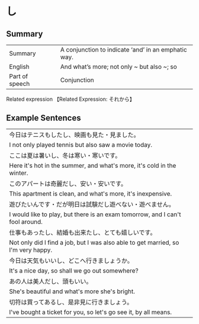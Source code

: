 # し

## Summary

<table><tr>   <td>Summary<td>   <td>A conjunction to indicate ‘and’ in an emphatic way.</td><tr><tr>   <td>English<td>   <td>And what’s more; not only ~ but also ~; so</td><tr><tr>   <td>Part of speech<td>   <td>Conjunction</td><tr></table><tr>   <td>Related expression<td>   <td>【Related Expression: それから】</td><tr></table></table>

## Example Sentences

<table><tr><td>今日はテニスもしたし、映画も見た・見ました。<td><tr><tr><td>I not only played tennis but also saw a movie today.<td><tr><tr><td>ここは夏は暑いし、冬は寒い・寒いです。<td><tr><tr><td>Here it's hot in the summer, and what's more, it's cold in the winter.<td><tr><tr><td>このアパートは奇麗だし、安い・安いです。<td><tr><tr><td>This apartment is clean, and what's more, it's inexpensive.<td><tr><tr><td>遊びたいんです・だが明日は試験だし遊べない・遊べません。<td><tr><tr><td>I would like to play, but there is an exam tomorrow, and I can't fool around.<td><tr><tr><td>仕事もあったし、結婚も出来たし、とても嬉しいです。<td><tr><tr><td>Not only did I find a job, but I was also able to get married, so I'm very happy.<td><tr><tr><td>今日は天気もいいし、どこへ行きましょうか。<td><tr><tr><td>It's a nice day, so shall we go out somewhere?<td><tr><tr><td>あの人は美人だし、頭もいい。<td><tr><tr><td>She's beautiful and what's more she's bright.<td><tr><tr><td>切符は買ってあるし、是非見に行きましょう。<td><tr><tr><td>I've bought a ticket for you, so let's go see it, by all means.<td><tr></table>

